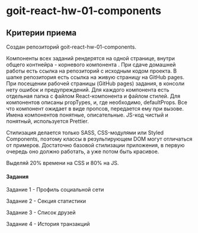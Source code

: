 # goit-react-hw-01-components

## Критерии приема

Создан репозиторий goit-react-hw-01-components.

Компоненты всех заданий рендерятся на одной странице, внутри общего контнейра -
корневого компонента <App>. При сдаче домашней работы есть ссылка на репозиторий
с исходным кодом проекта. В шапке репозитория есть ссылка на живую страницу на
GitHub pages. При посещении рабочей страницы (GitHub pages) задания, в консоли
нету ошибок и предупреждений. Для каждого компонента есть отдельная папка с
файлом React-компонента и файлом стилей. Для компонентов описаны propTypes, и,
где необходимо, defaultProps. Все что компонент ожидает в виде пропсов,
передается ему при вызове. Имена компонентов понятные, описательные. JS-код
чистый и понятный, используется Prettier.

Стилизация делается только SASS, CSS-модулями или Styled Components, поэтому
классы в результирующем DOM могут отличаться от примеров. Достаточно базовой
стилизации приложения, в первую очередь оно должно работать, а уже потом быть
красивое.

Выделяй 20% времени на CSS и 80% на JS.

#### Задания

Задание 1 - Профиль социальной сети

Задание 2 - Секция статистики

Задание 3 - Список друзей

Задание 4 - История транзакций
